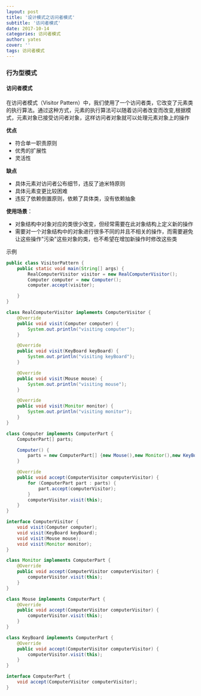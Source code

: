 ```yaml
---
layout: post
title: '设计模式之访问者模式'
subtitle: '访问者模式'
date: 2017-10-14
categories: 访问者模式
author: yates
cover: ''
tags: 访问者模式
---
```


### 行为型模式
#### 访问者模式
在访问者模式（Visitor Pattern）中，我们使用了一个访问者类，它改变了元素类的执行算法。通过这种方式，元素的执行算法可以随着访问者改变而改变,根据模式，元素对象已接受访问者对象，这样访问者对象就可以处理元素对象上的操作

**优点** 
- 符合单一职责原则
- 优秀的扩展性
- 灵活性

**缺点**
- 具体元素对访问者公布细节，违反了迪米特原则
- 具体元素变更比较困难
- 违反了依赖倒置原则，依赖了具体类，没有依赖抽象

**使用场景**：  

- 对象结构中对象对应的类很少改变，但经常需要在此对象结构上定义新的操作
- 需要对一个对象结构中的对象进行很多不同的并且不相关的操作，而需要避免让这些操作"污染"这些对象的类，也不希望在增加新操作时修改这些类

示例

```java
public class VisitorPattern {
    public static void main(String[] args) {
        RealComputerVisitor visitor = new RealComputerVisitor();
        Computer computer = new Computer();
        computer.accept(visitor);

    }
}

class RealComputerVisitor implements ComputerVisitor {
    @Override
    public void visit(Computer computer) {
        System.out.println("visiting computer");
    }

    @Override
    public void visit(KeyBoard keyBoard) {
        System.out.println("visiting keyBoard");
    }

    @Override
    public void visit(Mouse mouse) {
        System.out.println("visiting mouse");
    }

    @Override
    public void visit(Monitor monitor) {
        System.out.println("visiting monitor");
    }
}

class Computer implements ComputerPart {
    ComputerPart[] parts;

    Computer() {
        parts = new ComputerPart[] {new Mouse(),new Monitor(),new KeyBoard()};
    }

    @Override
    public void accept(ComputerVisitor computerVisitor) {
        for (ComputerPart part : parts) {
            part.accept(computerVisitor);
        }
        computerVisitor.visit(this);
    }
}

interface ComputerVisitor {
    void visit(Computer computer);
    void visit(KeyBoard keyBoard);
    void visit(Mouse mouse);
    void visit(Monitor monitor);
}

class Monitor implements ComputerPart {
    @Override
    public void accept(ComputerVisitor computerVisitor) {
        computerVisitor.visit(this);
    }
}

class Mouse implements ComputerPart {
    @Override
    public void accept(ComputerVisitor computerVisitor) {
        computerVisitor.visit(this);
    }
}

class KeyBoard implements ComputerPart {
    @Override
    public void accept(ComputerVisitor computerVisitor) {
        computerVisitor.visit(this);
    }
}

interface ComputerPart {
    void accept(ComputerVisitor computerVisitor);
}
```